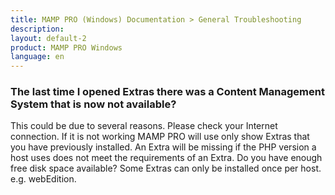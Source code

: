 ```yaml
---
title: MAMP PRO (Windows) Documentation > General Troubleshooting
description: 
layout: default-2
product: MAMP PRO Windows
language: en
---
```


### The last time I opened Extras there was a Content Management System that is now not available?

This could be due to several reasons. Please check your Internet connection. If it is not working MAMP PRO will use only show Extras that you have previously installed. An Extra will be missing if the PHP version a host uses does not meet the requirements of an Extra. Do you have enough free disk space available? Some Extras can only be installed once per host. e.g. webEdition.

